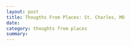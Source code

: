 ```yaml
---
layout: post
title: Thougths From Places: St. Charles, MO 
date: 
category: thoughts from places
summary: 
---
```


